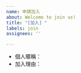 ```yaml
---
name: 申請加入
about: Welcome to join us!
title: "[加入] "
labels: join
assignees: ''

---
```


- 個人暱稱：
- 加入理由：
